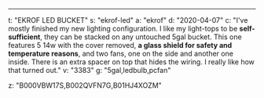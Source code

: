 ---
t: "EKROF LED BUCKET"
s: "ekrof-led"
a: "ekrof"
d: "2020-04-07"
c: "I've mostly finished my new lighting configuration. I like my light-tops to be <strong>self-sufficient</strong>, they can be stacked on any untouched 5gal bucket. This one features 5 14w with the cover removed, <strong>a glass shield for safety and temperature reasons</strong>, and two fans, one on the side and another one inside. There is an extra spacer on top that hides the wiring. I really like how that turned out."
v: "3383"
g: "5gal,ledbulb,pcfan"

z: "B000VBW17S,B002QVFN7G,B01HJ4XOZM"
